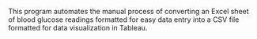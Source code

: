 This program automates the manual process of converting an Excel sheet of blood glucose readings formatted for easy data entry into a CSV file formatted for data visualization in Tableau.
